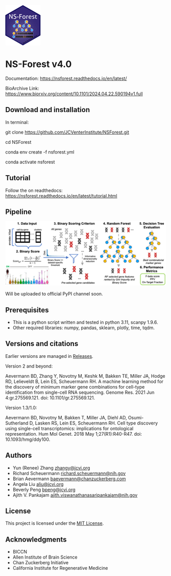 <img src="NS-Forest-sticker.png" width="110" height="125">

# NS-Forest v4.0

Documentation: https://nsforest.readthedocs.io/en/latest/

BioArchive Link: https://www.biorxiv.org/content/10.1101/2024.04.22.590194v1.full

## Download and installation

In terminal: 

git clone https://github.com/JCVenterInstitute/NSForest.git

cd NSForest

conda env create -f nsforest.yml

conda activate nsforest

## Tutorial

Follow the on readthedocs: https://nsforest.readthedocs.io/en/latest/tutorial.html

## Pipeline

<img src="pipeline.PNG">

Will be uploaded to official PyPI channel soon.

## Prerequisites
* This is a python script written and tested in python 3.11, scanpy 1.9.6.
* Other required libraries: numpy, pandas, sklearn, plotly, time, tqdm.

## Versions and citations

Earlier versions are managed in [Releases](https://github.com/JCVenterInstitute/NSForest/releases).  

Version 2 and beyond:

Aevermann BD, Zhang Y, Novotny M, Keshk M, Bakken TE, Miller JA, Hodge RD, Lelieveldt B, Lein ES, Scheuermann RH. A machine learning method for the discovery of minimum marker gene combinations for cell-type identification from single-cell RNA sequencing. Genome Res. 2021 Jun 4:gr.275569.121. doi: 10.1101/gr.275569.121.

Version 1.3/1.0:

Aevermann BD, Novotny M, Bakken T, Miller JA, Diehl AD, Osumi-Sutherland D, Lasken RS, Lein ES, Scheuermann RH. Cell type discovery using single-cell transcriptomics: implications for ontological representation. Hum Mol Genet. 2018 May 1;27(R1):R40-R47. doi: 10.1093/hmg/ddy100.

## Authors

* Yun (Renee) Zhang zhangy@jcvi.org
* Richard Scheuermann richard.scheuermann@nih.gov
* Brian Aevermann baevermann@chanzuckerberg.com
* Angela Liu aliu@jcvi.org
* Beverly Peng bpeng@jcvi.org
* Ajith V. Pankajam ajith.viswanathanasaripankajam@nih.gov

## License

This project is licensed under the [MIT License](https://github.com/JCVenterInstitute/NSForest/blob/master/LICENSE).

## Acknowledgments

* BICCN
* Allen Institute of Brain Science
* Chan Zuckerberg Initiative
* California Institute for Regenerative Medicine
